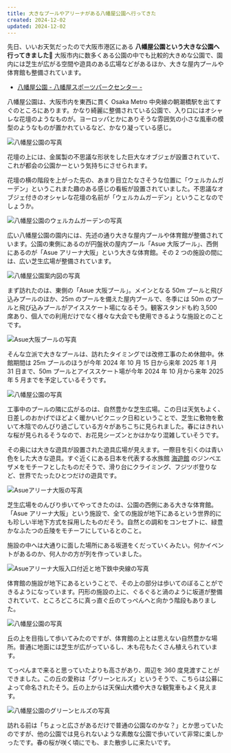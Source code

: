 ```yaml
---
title: 大きなプールやアリーナがある八幡屋公園へ行ってきた
created: 2024-12-02
updated: 2024-12-02
---
```


先日、いいお天気だったので大阪市港区にある **八幡屋公園という大きな公園へ行ってきました🌳** 大阪市内に数多くある公園の中でも比較的大きめな公園で、園内には芝生が広がる空間や遊具のある広場などがあるほか、大きな屋内プールや体育館も整備されています。

- [八幡屋公園 - 八幡屋スポーツパークセンター -](https://www.yahataya-park.jp/)

八幡屋公園は、大阪市内を東西に貫く Osaka Metro 中央線の朝潮橋駅を出てすぐのところにあります。かなり綺麗に整備されている公園で、入り口にはオシャレな花壇のようなものが。ヨーロッパとかにありそうな雰囲気の小さな風車の模型のようなものが置かれているなど、かなり凝っている感じ。

![八幡屋公園の写真](367c9a0d-831b-44e7-d520-b62ee11ab400)

花壇の上には、金属製の不思議な形状をした巨大なオブジェが設置されていて、これが都会の公園かーという気持ちにさせられます。

花壇の横の階段を上がった先の、あまり目立たなさそうな位置に「ウェルカムガーデン」というこれまた趣のある感じの看板が設置されていました。不思議なオブジェ付きのオシャレな花壇の名前が「ウェルカムガーデン」ということなのでしょうか。

![八幡屋公園のウェルカムガーデンの写真](52d7c43c-52a5-4b58-9eac-43b2176cc100)

広い八幡屋公園の園内には、先述の通り大きな屋内プールや体育館が整備されています。公園の東側にあるのが円盤状の屋内プール「Asue 大阪プール」、西側にあるのが「Asue アリーナ大阪」という大きな体育館。その 2 つの施設の間には、広い芝生広場が整備されています。

![八幡屋公園案内図の写真](3a7d9780-bdc8-4ccf-cbce-761bc7563f00)

まず訪れたのは、東側の「Asue 大阪プール」。メインとなる 50m プールと飛び込みプールのほか、25m のプールを備えた屋内プールで、冬季には 50m のプールと飛び込みプールがアイススケート場になるそう。観客スタンドも約 3,500 席あり、個人での利用だけでなく様々な大会でも使用できるような施設とのことです。

![Asue大阪プールの写真](791ed041-ffab-4e88-8a2e-fd7af3024100)

そんな立派で大きなプールは、訪れたタイミングでは改修工事のため休館中。休館期間は 25m プールのほうが今年 2024 年 10 月 15 日から来年 2025 年 1 月 31 日まで、50m プールとアイススケート場が今年 2024 年 10 月から来年 2025 年 5 月までを予定しているそうです。

![八幡屋公園の写真](15913785-94d2-474d-93b5-e587d8177900)

工事中のプールの隣に広がるのは、自然豊かな芝生広場。この日は天気もよく、日差しのおかげでほどよく暖かいピクニック日和ということで、芝生に敷物を敷いて木陰でのんびり過ごしている方々があちこちに見られました。春にはきれいな桜が見られるそうなので、お花見シーズンとかはかなり混雑していそうです。

その奥には大きな遊具が設置された遊具広場が見えます。一際目を引くのは青い色をした大きな遊具。すぐ近くにある日本を代表する水族館 [海遊館](https://www.kaiyukan.com/index.html) のジンベエザメをモチーフとしたものだそうで、滑り台にクライミング、フジツボ登りなど、世界でたったひとつだけの遊具です。

![Asueアリーナ大阪の写真](e45a4fe4-6335-4ece-6318-7d5ae2314800)

芝生広場をのんびり歩いてやってきたのは、公園の西側にある大きな体育館。「Asue アリーナ大阪」という施設で、全ての施設が地下にあるという世界的にも珍しい半地下方式を採用したものだそう。自然との調和をコンセプトに、緑豊かなふたつの丘陵をモチーフにしているとのこと。

施設の中へは大通りに面した場所にある坂道をくだっていくみたい。何かイベントがあるのか、何人かの方が列を作っていました。

![Asueアリーナ大阪入口付近と地下鉄中央線の写真](77e1b725-67ee-4c04-d8f8-e5087b2c8f00)

体育館の施設が地下にあるということで、その上の部分は歩いてのぼることができるようになっています。円形の施設の上に、ぐるぐると渦のように坂道が整備されていて、ところどころに真っ直ぐ丘のてっぺんへと向かう階段もありました。

![八幡屋公園の写真](149a7efd-f7c2-432b-2dc2-d4fa63d05100)

丘の上を目指して歩いてみたのですが、体育館の上とは思えない自然豊かな場所。普通に地面には芝生が広がっているし、木も花もたくさん植えられています。

てっぺんまで来ると思っていたよりも高さがあり、周辺を 360 度見渡すことができました。この丘の愛称は「グリーンヒルズ」というそうで、こちらは公募によって命名されたそう。丘の上からは天保山大橋や大きな観覧車もよく見えます。

![八幡屋公園のグリーンヒルズの写真](f8d157b9-18b4-42b5-35d3-4a8190eb0200)

訪れる前は「ちょっと広さがあるだけで普通の公園なのかな？」とか思っていたのですが、他の公園では見られないような素敵な公園で歩いていて非常に楽しかったです。春の桜が咲く頃にでも、また散歩しに来たいです。
